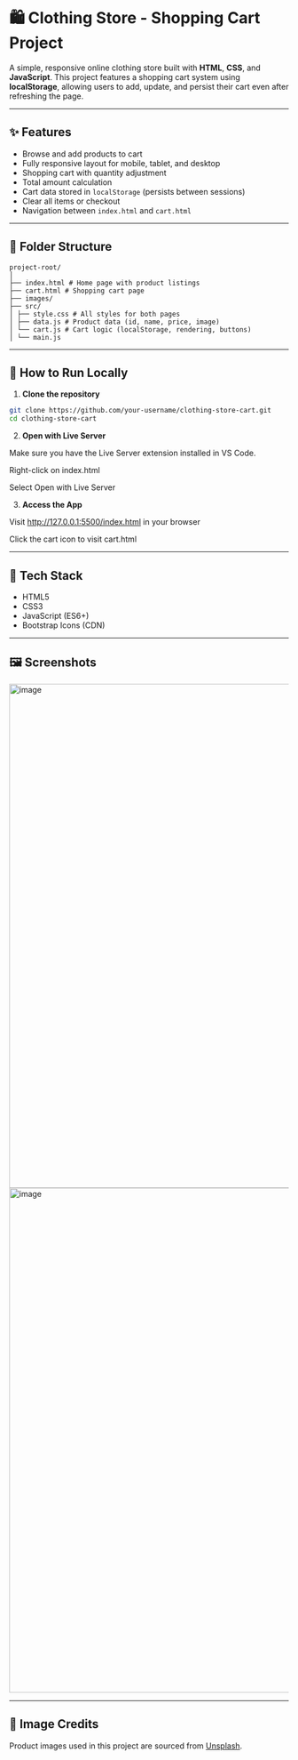 # 🛍️ Clothing Store - Shopping Cart Project

A simple, responsive online clothing store built with **HTML**, **CSS**, and **JavaScript**. This project features a shopping cart system using **localStorage**, allowing users to add, update, and persist their cart even after refreshing the page.

---

## ✨ Features

- Browse and add products to cart
- Fully responsive layout for mobile, tablet, and desktop
- Shopping cart with quantity adjustment
- Total amount calculation
- Cart data stored in `localStorage` (persists between sessions)
- Clear all items or checkout
- Navigation between `index.html` and `cart.html`

---

## 📁 Folder Structure
```plaintext
project-root/
│
├── index.html # Home page with product listings
├── cart.html # Shopping cart page
├── images/
├── src/
│ ├── style.css # All styles for both pages
│ ├── data.js # Product data (id, name, price, image)
│ └── cart.js # Cart logic (localStorage, rendering, buttons)
│ └── main.js
```
---

## 🚀 How to Run Locally

1. **Clone the repository**

```bash
git clone https://github.com/your-username/clothing-store-cart.git
cd clothing-store-cart
```
2. **Open with Live Server**

Make sure you have the Live Server extension installed in VS Code.

Right-click on index.html

Select Open with Live Server

3. **Access the App**

Visit http://127.0.0.1:5500/index.html in your browser

Click the cart icon to visit cart.html

---

## 🧠 Tech Stack
- HTML5
- CSS3
- JavaScript (ES6+)
- Bootstrap Icons (CDN)

---
## 🖼️ Screenshots
<img width="1918" height="907" alt="image" src="https://github.com/user-attachments/assets/5ce6b03f-7129-4bdf-9af9-ace47fd4d8e8" />
<img width="1917" height="908" alt="image" src="https://github.com/user-attachments/assets/9e75b5e7-d943-4eee-abe4-bceaa3276a84" />

---
## 📸 Image Credits
Product images used in this project are sourced from [Unsplash](https://unsplash.com).





